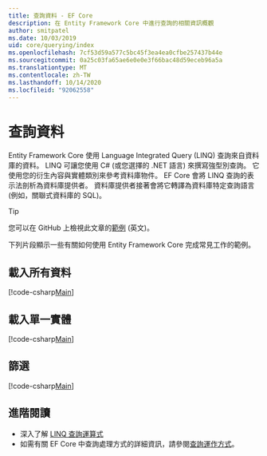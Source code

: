 ```yaml
---
title: 查詢資料 - EF Core
description: 在 Entity Framework Core 中進行查詢的相關資訊概觀
author: smitpatel
ms.date: 10/03/2019
uid: core/querying/index
ms.openlocfilehash: 7cf53d59a577c5bc45f3ea4ea0cfbe257437b44e
ms.sourcegitcommit: 0a25c03fa65ae6e0e0e3f66bac48d59eceb96a5a
ms.translationtype: MT
ms.contentlocale: zh-TW
ms.lasthandoff: 10/14/2020
ms.locfileid: "92062558"
---
```

# <a name="querying-data"></a>查詢資料

Entity Framework Core 使用 Language Integrated Query (LINQ) 查詢來自資料庫的資料。 LINQ 可讓您使用 C# (或您選擇的 .NET 語言) 來撰寫強型別查詢。 它使用您的衍生內容與實體類別來參考資料庫物件。 EF Core 會將 LINQ 查詢的表示法剖析為資料庫提供者。 資料庫提供者接著會將它轉譯為資料庫特定查詢語言 (例如，關聯式資料庫的 SQL)。

> [!TIP]
> 您可以在 GitHub 上檢視此文章的[範例](https://github.com/dotnet/EntityFramework.Docs/tree/master/samples/core/Querying/Overview) \(英文\)。

下列片段顯示一些有關如何使用 Entity Framework Core 完成常見工作的範例。

## <a name="loading-all-data"></a>載入所有資料

[!code-csharp[Main](../../../samples/core/Querying/Overview/Program.cs#LoadingAllData)]

## <a name="loading-a-single-entity"></a>載入單一實體

[!code-csharp[Main](../../../samples/core/Querying/Overview/Program.cs#LoadingSingleEntity)]

## <a name="filtering"></a>篩選

[!code-csharp[Main](../../../samples/core/Querying/Overview/Program.cs#Filtering)]

## <a name="further-readings"></a>進階閱讀

- 深入了解 [LINQ 查詢運算式](/dotnet/csharp/programming-guide/concepts/linq/basic-linq-query-operations)
- 如需有關 EF Core 中查詢處理方式的詳細資訊，請參閱[查詢運作方式](xref:core/querying/how-query-works)。
